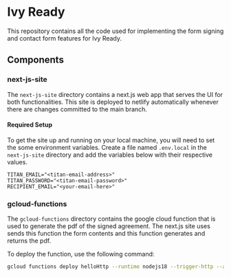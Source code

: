 # Ivy Ready

This repository contains all the code used for implementing the form signing and contact form features for Ivy Ready.

## Components

### next-js-site

The `next-js-site` directory contains a next.js web app that serves the UI for both functionalities. This site is deployed to netlify automatically whenever there are changes committed to the main branch.

#### Required Setup

To get the site up and running on your local machine, you will need to set the some environment variables. Create a file named `.env.local` in the `next-js-site` directory and add the variables below with their respective values.

```
TITAN_EMAIL="<titan-email-address>"
TITAN_PASSWORD="<titan-email-password>"
RECIPIENT_EMAIL="<your-email-here>"
```

### gcloud-functions

The `gcloud-functions` directory contains the google cloud function that is used to generate the pdf of the signed agreement. The next.js site uses sends this function the form contents and this function generates and returns the pdf.

To deploy the function, use the following command:

```bash
gcloud functions deploy helloHttp --runtime nodejs18 --trigger-http --allow-unauthenticated
```
